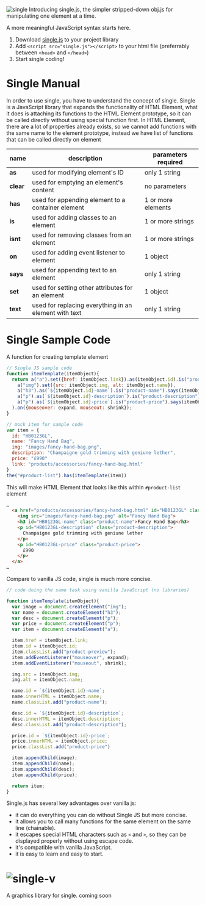 ![single](https://nothal.github.io/single/images/wordmark.svg)
Introducing single.js, the simpler stripped-down obj.js for manipulating one element at a time.

A more meaningful JavaScript syntax starts here.
1. Download [single.js](https://github.com/nothal/single/releases) to your project library
2. Add `<script src="single.js"></script>` to your html file (preferrably between `<head>` and `</head>`)
3. Start single coding!

# Single Manual
In order to use single, you have to understand the concept of single.
Single is a JavaScript library that expands the functionality of HTML Element, what it does is attaching its functions to the HTML Element prototype, so it can be called directly without using special function first. In HTML Element, there are a lot of properties already exists, so we cannot add functions with the same name to the element prototype, instead we have list of functions that can be called directly on element

|name |description |parameters required |
| --- | --- | --- |
| __as__ | used for modifying element's ID | only 1 string |
| __clear__ | used for emptying an element's content | no parameters |
| __has__ | used for appending element to a container element | 1 or more elements |
| __is__ | used for adding classes to an element | 1 or more strings |
| __isnt__ | used for removing classes from an element | 1 or more strings |
| __on__ | used for adding event listener to element | 1 object |
| __says__ | used for appending text to an element | only 1 string |
| __set__ | used for setting other attributes for an element | 1 object |
| __text__ | used for replacing everything in an element with text | only 1 string |

# Single Sample Code
A function for creating template element
```js
// Single JS sample code
function itemTemplate(itemObject){
  return a("a").set({href: itemObject.link}).as(itemObject.id).is("product-preview").has(
    a("img").set({src: itemObject.img, alt: itemObject.name}),
    a("h3").as(`${itemObject.id}-name`).is("product-name").says(itemObject.name),
    a("p").as(`${itemObject.id}-description`).is("product-description").says(itemObject.description),
    a("p").as(`${itemObject.id}-price`).is("product-price").says(itemObject.price)
  ).on({mouseover: expand, mouseout: shrink});
}
```
```js
// mock item for sample code
var item = {
  id: "HB0123GL",
  name: "Fancy Hand Bag",
  img: "images/fancy-hand-bag.png",
  description: "Champaigne gold trimming with geniune lether",
  price: "£990"
  link: "products/accessories/fancy-hand-bag.html"
}
the("#product-list").has(itemTemplate(item))
```
This will make HTML Element that looks like this within `#product-list` element
```html
…
  <a href="products/accessories/fancy-hand-bag.html" id="HB0123GL" class="product-preview">
    <img src="images/fancy-hand-bag.png" alt="Fancy Hand Bag">
    <h3 id="HB0123GL-name" class="product-name">Fancy Hand Bag</h3>
    <p id="HB0123GL-description" class="product-description">
      Champaigne gold trimming with geniune lether
    </p>
    <p id="HB0123GL-price" class="product-price">
      £990
    </p>
  </a>
…
```
Compare to vanilla JS code, single is much more concise.
```js
// code doing the same task using vanilla JavaScript (no libraries)

function itemTemplate(itemObject){
  var image = document.createElement("img");
  var name = document.createElement("h3");
  var desc = document.createElement("p");
  var price = document.createElement("p");
  var item = document.createElement("a");

  item.href = itemObject.link;
  item.id = itemObject.id;
  item.classList.add("product-preview");
  item.addEventListener("mouseover", expand);
  item.addEventListener("mouseout", shrink);

  img.src = itemObject.img;
  img.alt = itemObject.name;

  name.id = `${itemObject.id}-name`;
  name.innerHTML = itemObject.name;
  name.classList.add("product-name");

  desc.id = `${itemObject.id}-description`;
  desc.innerHTML = itemObject.description;
  desc.classList.add("product-description");

  price.id = `${itemObject.id}-price`;
  price.innerHTML = itemObject.price;
  price.classList.add("product-price")

  item.appendChild(image);
  item.appendChild(name);
  item.appendChild(desc);
  item.appendChild(price);

  return item;
}
```
Single.js has several key advantages over vanilla js:
- it can do everything you can do without Single JS but more concise.
- it allows you to call many functions for the same element on the same line (chainable).
- it escapes special HTML characters such as `<` and `>`, so they can be displayed properly without using escape code.
- it's compatible with vanilla JavaScript.
- it is easy to learn and easy to start.

# ![single-v](https://nothal.github.io/single/images/Wordmark-black.svg)
A graphics library for single.
coming soon
